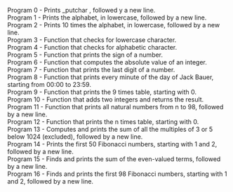 Program 0 - Prints _putchar , followed y a new line. <br>
Program 1 - Prints the alphabet, in lowercase, followed by a new line. <br>
Program 2 - Prints 10 times the alphabet, in lowercase, followed by a new line. <br>
Program 3 - Function that checks for lowercase character. <br>
Program 4 - Function that checks for alphabetic character. <br>
Program 5 - Function that prints the sign of a number. <br>
Program 6 - Function that computes the absolute value of an integer. <br>
Program 7 - Function that prints the last digit of a number. <br>
Program 8 - Function that prints every minute of the day of Jack Bauer, starting from 00:00 to 23:59. <br>
Program 9 - Function that prints the 9 times table, starting with 0. <br>
Program 10 - Function that adds two integers and returns the result. <br>
Program 11 - Function that prints all natural numbers from n to 98, followed by a new line. <br>
Program 12 - Function that prints the n times table, starting with 0. <br>
Program 13 - Computes and prints the sum of all the multiples of 3 or 5 below 1024 (excluded), followed by a new line. <br>
Program 14 - Prints the first 50 Fibonacci numbers, starting with 1 and 2, followed by a new line. <br>
Program 15 - Finds and prints the sum of the even-valued terms, followed by a new line. <br>
Program 16 - Finds and prints the first 98 Fibonacci numbers, starting with 1 and 2, followed by a new line. <br>
